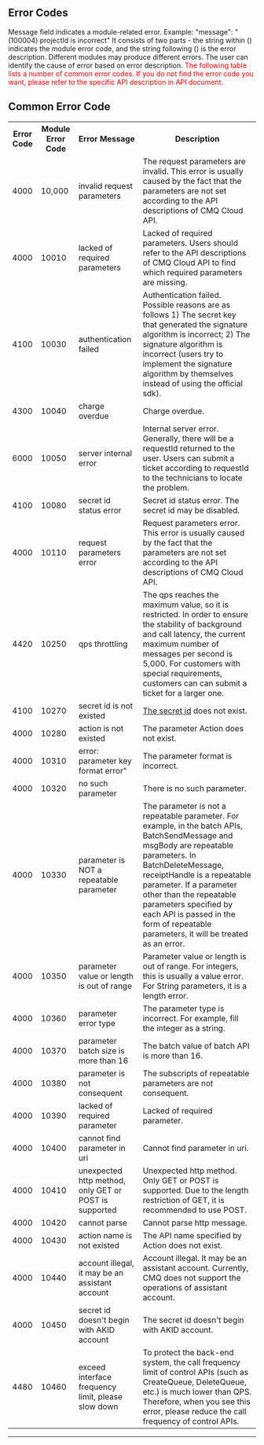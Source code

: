 ## Error Codes

Message field indicates a module-related error.
Example:
"message": "(100004) projectId is incorrect"
It consists of two parts - the string within () indicates the module error code, and the string following () is the error description.
Different modules may produce different errors. The user can identify the cause of error based on error description. <font style="color:red">The following table lists a number of common error codes. If you do not find the error code you want, please refer to the specific API description in API document.</font>


## Common Error Code ##


<table class="t">
<tbody><tr>
<th> <b>Error Code</b>
</th><th> <b>Module Error Code</b>
</th><th> <b>Error Message</b>
</th><th> <b>Description</b>
</th></tr>
<tr>
<td> 4000
</td><td> 10,000
</td><td> invalid request parameters
</td><td> The request parameters are invalid. This error is usually caused by the fact that the parameters are not set according to the API descriptions of CMQ Cloud API.
</td></tr>
<tr>
<td> 4000
</td><td> 10010
</td><td> lacked of required parameters
</td><td> Lacked of required parameters. Users should refer to the API descriptions of CMQ Cloud API to find which required parameters are missing.
</td></tr>
<tr>
<td> 4100
</td><td> 10030
</td><td> authentication failed
</td><td> Authentication failed. Possible reasons are as follows 1) The secret key that generated the signature algorithm is incorrect; 2) The <a hre="https://www.qcloud.com/doc/api/431/5906">signature algorithm</a> is incorrect (users try to implement the signature algorithm by themselves instead of using the official sdk).
</td></tr>
<tr>
<td> 4300
</td><td> 10040
</td><td> charge overdue
</td><td> Charge overdue.
</td></tr>
<tr>
<td> 6000
</td><td> 10050
</td><td> server internal error
</td><td> Internal server error. Generally, there will be a requestId returned to the user. Users can submit a ticket according to requestId to the technicians to locate the problem.
</td></tr>
<tr>
<td> 4100
</td><td> 10080
</td><td> secret id status error
</td><td> Secret id status error. The secret id may be disabled.
</td></tr>
<tr>
<td> 4000
</td><td> 10110
</td><td> request parameters error
</td><td> Request parameters error. This error is usually caused by the fact that the parameters are not set according to the API descriptions of CMQ Cloud API.
</td></tr>
<tr>
<td> 4420
</td><td> 10250
</td><td> qps throttling
</td><td> The qps reaches the maximum value, so it is restricted. In order to ensure the stability of background and call latency, the current maximum number of messages per second is 5,000. For customers with special requirements, customers can can submit a ticket for a larger one.
</td></tr>
<tr>
<td> 4100
</td><td> 10270
</td><td> secret id is not existed
</td><td> <a href="https://console.qcloud.com/capi">The secret id</a> does not exist.
</td></tr>
<tr>
<td> 4000
</td><td> 10280
</td><td> action is not existed
</td><td> The parameter Action does not exist.
</td></tr>
<tr>
<td> 4000
</td><td> 10310
</td><td> error: parameter key format error"
</td><td> The parameter format is incorrect.
</td></tr>
<tr>
<td> 4000
</td><td> 10320
</td><td> no such parameter
</td><td> There is no such parameter.
</td></tr>
<tr>
<td> 4000
</td><td> 10330
</td><td> parameter is NOT a repeatable parameter
</td><td> The parameter is not a repeatable parameter. For example, in the batch APIs, BatchSendMessage and msgBody are repeatable parameters. In BatchDeleteMessage, receiptHandle is a repeatable parameter. If a parameter other than the repeatable parameters specified by each API is passed in the form of repeatable parameters, it will be treated as an error.
</td></tr>
<tr>
<td> 4000
</td><td> 10350
</td><td> parameter value or length is out of range
</td><td> Parameter value or length is out of range. For integers, this is usually a value error. For String parameters, it is a length error.
</td></tr>
<tr>
<td> 4000
</td><td> 10360
</td><td> parameter error type
</td><td> The parameter type is incorrect. For example, fill the integer as a string.
</td></tr>
<tr>
<td> 4000
</td><td> 10370
</td><td> parameter batch size is more than 16
</td><td> The batch value of batch API is more than 16.
</td></tr>
<tr>
<td> 4000
</td><td> 10380
</td><td> parameter is not consequent
</td><td> The subscripts of repeatable parameters are not consequent.
</td></tr>
<tr>
<td> 4000
</td><td> 10390
</td><td> lacked of required parameter
</td><td> Lacked of required parameter.
</td></tr>
<tr>
<td> 4000
</td><td> 10400
</td><td> cannot find parameter in uri
</td><td> Cannot find parameter in uri.
</td></tr>
<tr>
<td> 4000
</td><td> 10410
</td><td> unexpected http method, only GET or POST is supported
</td><td> Unexpected http method. Only GET or POST is supported. Due to the length restriction of GET, it is recommended to use POST.
</td></tr>
<tr>
<td> 4000
</td><td> 10420
</td><td> cannot parse
</td><td> Cannot parse http message.
</td></tr>
<tr>
<td> 4000
</td><td> 10430
</td><td> action name is not existed
</td><td> The API name specified by Action does not exist.
</td></tr>
<tr>
<td> 4000
</td><td> 10440
</td><td> account illegal, it may be an assistant account
</td><td> Account illegal. It may be an assistant account. Currently, CMQ does not support the operations of assistant account.
</td></tr>
<tr>
<td> 4000
</td><td> 10450
</td><td> secret id doesn't begin with AKID account
</td><td> The secret id doesn't begin with AKID account.
</td></tr>
<tr>
<td> 4480
</td><td> 10460
</td><td> exceed interface frequency limit, please slow down
</td><td> To protect the back-end system, the call frequency limit of control APIs (such as CreateQueue, DeleteQueue, etc.) is much lower than QPS. Therefore, when you see this error, please reduce the call frequency of control APIs.
</td></tr>
</tbody></table>

***